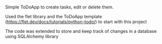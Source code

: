 Simple ToDoApp to create tasks, edit or delete them.

Used the flet library and the ToDoApp template (https://flet.dev/docs/tutorials/python-todo/) to start with this project

The code was extended to store and keep track of changes in a database using SQLAlchemy library
